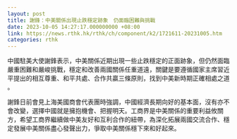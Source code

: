 ```yaml
---
layout: post
title: 謝鋒：中美關係出現止跌穩定跡象　仍面臨困難與挑戰
date: 2023-10-05 14:27:17.000000000 +08:00
link: https://news.rthk.hk/rthk/ch/component/k2/1721611-20231005.htm
categories: rthk
---
```


中國駐美大使謝鋒表示，中美關係近期出現一些止跌穩定的正面跡象，但仍然面臨嚴重困難和嚴峻挑戰，穩定和改善兩國關係任重道遠，關鍵是要遵循國家主席習近平提出的相互尊重、和平共處、合作共贏三條原則，找到中美新時期正確相處之道 。

謝鋒日前會見上海美國商會代表團時強調，中國經濟長期向好的基本面，沒有亦不會改變，選擇中國就是擁抱機會、把握明天。工商界是中美關係的重要利益攸關方，希望工商界繼續做中美友好和互利合作的紐帶，為深化拓展兩國交流合作、穩定發展中美關係盡心發聲出力，爭取中美關係穩下來和好起來。

